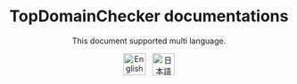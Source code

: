 <h1 align="center">TopDomainChecker documentations</h1>

<p align="center">This document supported multi language.</p>

<p align="center">
    <a href="https://github.com/P2P-Develop/TopDomainChecker/blob/main/README-en.md"
    ><img
            height="40"
            src="https://raw.githubusercontent.com/google/region-flags/gh-pages/svg/US.svg"
            alt="English"
    ></a>
    &nbsp;
    <a href="https://github.com/P2P-Develop/TopDomainChecker/blob/main/docs/README-ja.md"
    ><img
            height="40"
            src="https://raw.githubusercontent.com/google/region-flags/gh-pages/svg/JP.svg"
            alt="日本語"
    ></a>
</p>
